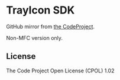 # TrayIcon SDK

GitHub mirror from [the CodeProject](https://www.codeproject.com/Articles/74/Adding-Icons-to-the-System-Tray).

Non-MFC version only.

## License

The Code Project Open License (CPOL) 1.02
